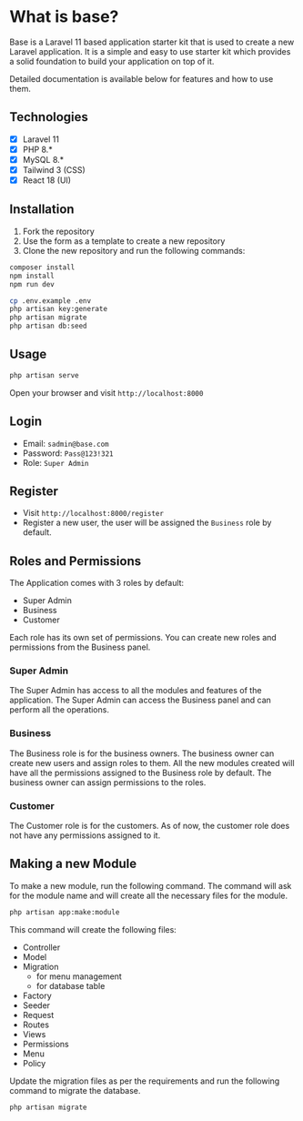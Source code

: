 # What is base?

Base is a Laravel 11 based application starter kit that is used to create a new Laravel application. It is a simple and easy to use starter kit which provides a solid foundation to build your application on top of it.

Detailed documentation is available below for features and how to use them.

## Technologies

- [x] Laravel 11
- [x] PHP 8.*
- [x] MySQL 8.*
- [x] Tailwind 3 (CSS)
- [x] React 18 (UI)

## Installation

1. Fork the repository
2. Use the form as a template to create a new repository
3. Clone the new repository and run the following commands:

```bash
composer install
npm install
npm run dev

cp .env.example .env
php artisan key:generate
php artisan migrate
php artisan db:seed
```

## Usage

```bash
php artisan serve
```

Open your browser and visit `http://localhost:8000`

## Login

- Email: ``sadmin@base.com``
- Password: ``Pass@123!321``
- Role: ``Super Admin``

## Register

- Visit `http://localhost:8000/register`
- Register a new user, the user will be assigned the `Business` role by default.

## Roles and Permissions

The Application comes with 3 roles by default:

- Super Admin
- Business
- Customer

Each role has its own set of permissions. You can create new roles and permissions from the Business panel.

### Super Admin

The Super Admin has access to all the modules and features of the application.
The Super Admin can access the Business panel and can perform all the operations.

### Business

The Business role is for the business owners. The business owner can create new users and assign roles to them. All the new modules created will have all the permissions assigned to the Business role by default. The business owner can assign permissions to the roles.

### Customer

The Customer role is for the customers. As of now, the customer role does not have any permissions assigned to it.

## Making a new Module

To make a new module, run the following command. The command will ask for the module name and will create all the necessary files for the module.

```bash
php artisan app:make:module
```
This command will create the following files:
- Controller
- Model
- Migration
  - for menu management
  - for database table
- Factory
- Seeder
- Request
- Routes
- Views
- Permissions
- Menu
- Policy

Update the migration files as per the requirements and run the following command to migrate the database.

```bash
php artisan migrate
```
